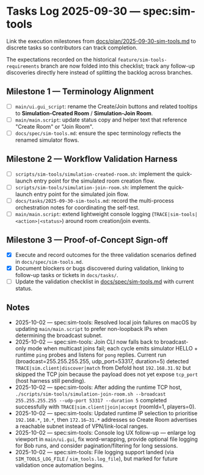 # Tasks Log 2025-09-30 — spec:sim-tools

Link the execution milestones from [docs/plan/2025-09-30-sim-tools.md](../plan/2025-09-30-sim-tools.md) to discrete tasks so contributors can track completion.

The expectations recorded on the historical `feature/sim-tools-requirements` branch are now folded into this checklist; track any follow-up discoveries directly here instead of splitting the backlog across branches.

## Milestone 1 — Terminology Alignment
- [ ] `main/ui.gui_script`: rename the Create/Join buttons and related tooltips to **Simulation-Created Room** / **Simulation-Join Room**.
- [ ] `main/main.script`: update status copy and helper text that reference "Create Room" or "Join Room".
- [ ] `docs/spec/sim-tools.md`: ensure the spec terminology reflects the renamed simulator flows.

## Milestone 2 — Workflow Validation Harness
- [ ] `scripts/sim-tools/simulation-created-room.sh`: implement the quick-launch entry point for the simulated room creation flow.
- [ ] `scripts/sim-tools/simulation-join-room.sh`: implement the quick-launch entry point for the simulated join flow.
- [ ] `docs/tasks/2025-09-30-sim-tools.md`: record the multi-process orchestration notes for coordinating the self-test.
- [ ] `main/main.script`: extend lightweight console logging (`TRACE|sim-tools|<action>|<status>`) around room creation/join events.

## Milestone 3 — Proof-of-Concept Sign-off
- [x] Execute and record outcomes for the three validation scenarios defined in `docs/spec/sim-tools.md`.
- [x] Document blockers or bugs discovered during validation, linking to follow-up tasks or tickets in `docs/tasks/`.
- [ ] Update the validation checklist in [docs/spec/sim-tools.md](../spec/sim-tools.md) with current status.

## Notes
- 2025-10-02 — spec:sim-tools: Resolved local join failures on macOS by updating `main/main.script` to prefer non-loopback IPs when determining the broadcast subnet.
- 2025-10-02 — spec:sim-tools: Join CLI now falls back to broadcast-only mode when multicast joins fail; each cycle emits simulator HELLO + runtime `ping` probes and listens for `pong` replies. Current run (broadcast=255.255.255.255, udp_port=53317, duration=5) detected `TRACE|sim.client|discover|match` from Defold host `192.168.31.92` but skipped the TCP join because the payload does not yet expose `tcp_port` (host harness still pending).
- 2025-10-02 — spec:sim-tools: After adding the runtime TCP host, `./scripts/sim-tools/simulation-join-room.sh --broadcast 255.255.255.255 --udp-port 53317 --duration 5` completed successfully with `TRACE|sim.client|join|accept` (roomId=1, players=0).
- 2025-10-02 — spec:sim-tools: Updated runtime IP selection to prioritise `192.168.*`, `10.*`, then `172.16–31.*` addresses so Create Room advertises a reachable subnet instead of VPN/link-local ranges.
- 2025-10-02 — spec:sim-tools: Console log UX follow-up — enlarge log viewport in `main/ui.gui`, fix word-wrapping, provide optional file logging for Bob runs, and consider pagination/filtering for long sessions.
- 2025-10-02 — spec:sim-tools: File logging support landed (via `SIM_TOOLS_LOG_FILE` / `sim_tools.log_file`), but marked for future validation once automation begins.
